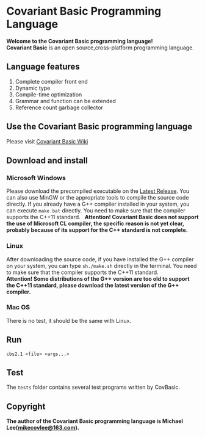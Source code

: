 # Covariant Basic Programming Language #
**Welcome to the Covariant Basic programming language!**  
**Covariant Basic** is an open source,cross-platform programming language.
## Language features ##
1. Complete compiler front end
2. Dynamic type
3. Compile-time optimization
4. Grammar and function can be extended
5. Reference count garbage collector

## Use the Covariant Basic programming language ##
Please visit [Covariant Basic Wiki](https://github.com/mikecovlee/covbasic/wiki)
## Download and install ##
### Microsoft Windows ###
Please download the precompiled executable on the [Latest Release](https://github.com/mikecovlee/covbasic/releases/latest). You can also use MinGW or the appropriate tools to compile the source code directly. If you already have a G++ compiler installed in your system, you can execute `make.bat` directly. You need to make sure that the compiler supports the C++11 standard.  
**Attention! Covariant Basic does not support the use of Microsoft CL compiler, the specific reason is not yet clear, probably because of its support for the C++ standard is not complete.**
### Linux ###
After downloading the source code, if you have installed the G++ compiler on your system, you can type `sh./make.sh` directly in the terminal. You need to make sure that the compiler supports the C++11 standard.  
**Attention! Some distributions of the G++ version are too old to support the C++11 standard, please download the latest version of the G++ compiler.**
### Mac OS ###
There is no test, it should be the same with Linux.
## Run ##
`cbs2.1 <file> <args...>`
## Test ##
The `tests` folder contains several test programs written by CovBasic.
## Copyright ##
**The author of the Covariant Basic programming language is Michael Lee(mikecovlee@163.com).**
